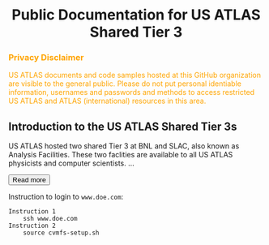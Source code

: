 <style>
#more {display: none;}
</style>

# <center>Public Documentation for US ATLAS Shared Tier 3</center>

### <span style="color:orange">Privacy Disclaimer</span>
<span style="color:orange">US ATLAS documents and code samples hosted at this GitHub 
  organization are visible to the
general public. Please do not put personal identiable information, usernames and passwords
and methods to access restricted US ATLAS and ATLAS (international) resources in this area.
</span>

## Introduction to the US ATLAS Shared Tier 3s
US ATLAS hosted two shared Tier 3 at BNL and SLAC, also known as Analysis Facilities. These
two faclities are available to all US ATLAS physicists and computer scientists. 
<span id="dots">...</span><span id="more">They are
orgniazed and managed to support US ATLAS users' need on computing resources, including login,
run interactive and batch jobs, access ATLAS data, store private data, etc.
<br><br>
These two 
facilities also support tools specific for users analysis, including ATLAS/CERN
software in [CVMFS](cvmfs), Grid middleware, Rucio clients, Machine Learning packages, MPI, Jupyter
Lab with PyROOT, Xcache with auto data discovery, GPUs, etc. 
<br><br>
The two facilites are backed by 
staffs to support software environment, unix systems and
storages.</span>

<button onclick="myFunction('dots', 'more', 'myBtn')" id="myBtn">Read more</button>

Instruction to login to `www.doe.com`:

    Instruction 1
        ssh www.doe.com
    Instruction 2
        source cvmfs-setup.sh

<script>
function myFunction(myLess, myMore, btnName) {
  var dots = document.getElementById(myLess);
  var moreText = document.getElementById(myMore);
  var btnText = document.getElementById(btnName);

  if (dots.style.display === "none") {
    dots.style.display = "inline";
    btnText.innerHTML = "Read more";
    moreText.style.display = "none";
  } else {
    dots.style.display = "none";
    btnText.innerHTML = "Read less";
    moreText.style.display = "block";
  }
}
</script>
